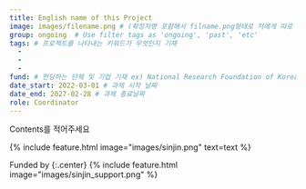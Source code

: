 ```yaml
---
title: English name of this Project
image: images/filename.png # (확장자명 포함해서 filname.png형태로 저에게 따로 보내주세요!)
group: ongoing  # Use filter tags as 'ongoing', 'past', 'etc'
tags: # 프로젝트를 나타내는 키워드가 무엇인지 기재
  - 
  - 
  - 
fund: # 펀딩하는 단체 및 기업 기재 ex) National Research Foundation of Korea(NRF)  
date_start: 2022-03-01 # 과제 시작 날짜
date_end: 2027-02-28 # 과제 종료날짜
role: Coordinator
---
```

Contents를 적어주세요



<!-- 이미지-->
{%
  include feature.html
  image="images/sinjin.png"
  text=text
%}
<!-- 펀딩 -->
Funded by 
{:.center}
{%
  include feature.html
  image="images/sinjin_support.png"
%}